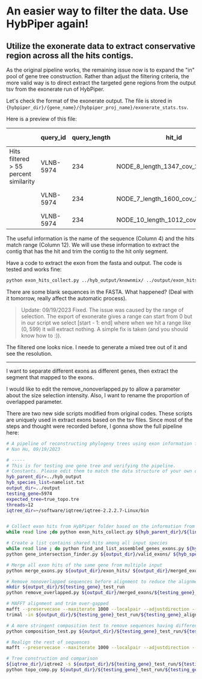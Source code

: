 # An easier way to filter the data. Use HybPiper again!

Utilize the exonerate data to extract conservative region across all the hits contigs.
---

As the original pipeline works, the remaining issue now is to expand the "in" pool of gene tree construction. Rather than adjust the filtering criteria, the more valid way is to direct extract the targeted gene regions from the output tsv from the exonerate run of HybPiper.

Let's check the format of the exonerate output. The file is stored in `{hybpiper_dir}/{gene_name}/{hybpiper_proj_name}/exonerate_stats.tsv`.

Here is a preview of this file:

|                                       | query_id  | query_length | hit_id                            | query_HSP_range_limits_original | query_HSP_range_limits_trimmed | query_HSPFragment_ranges                                                       | hit_percent_similarity_original | hit_percent_similarity_trimmed | hit_strand | hit_HSP_range_limits_original | hit_HSP_range_limits_trimmed | hit_HSPFragment_ranges_original                                                              | hit_HSPFragment_ranges_trimmed                                                               | 3-prime_bases_trimmed |
|---------------------------------------|-----------|--------------|-----------------------------------|---------------------------------|--------------------------------|--------------------------------------------------------------------------------|---------------------------------|--------------------------------|------------|-------------------------------|------------------------------|----------------------------------------------------------------------------------------------|----------------------------------------------------------------------------------------------|-----------------------|
| Hits filtered > 55 percent similarity | VLNB-5974 | 234          | NODE_8_length_1347_cov_20.507377  | (0, 132)                        | (0, 132)                       | [(0, 5), (5, 21), (21, 34), (35, 68), (68, 132)]                               | 92.48                           | 92.48                          | 1          | (36, 1303)                    | (36, 1303)                   | [(36, 51), (290, 338), (468, 508), (603, 704), (1111, 1303)]                                 | [(36, 51), (290, 338), (468, 508), (603, 704), (1111, 1303)]                                 | N/A                   |
|                                       | VLNB-5974 | 234          | NODE_7_length_1600_cov_29.737950  | (2, 234)                        | (2, 234)                       | [(2, 21), (21, 34), (35, 68), (68, 132), (133, 165), (166, 204), (205,   234)] | 74.15                           | 74.15                          | -1         | (199, 1530)                   | (199, 1530)                  | [(1473, 1530), (1313, 1353), (1127, 1228), (770, 963), (594, 693), (395,   513), (199, 284)] | [(1473, 1530), (1313, 1353), (1127, 1228), (770, 963), (594, 693), (395,   513), (199, 284)] | N/A                   |
|                                       | VLNB-5974 | 234          | NODE_10_length_1012_cov_73.506215 | (0, 68)                         | (4, 68)                        | [(0, 21), (21, 34), (35, 68)]                                                  | 81.16                           | 86.15                          | 1          | (159, 546)                    | (171, 546)                   | [(159, 222), (303, 343), (445, 546)]                                                         | [(171, 222), (303, 343), (445, 546)]                                                         | N/A                   |

The useful information is the name of the sequence (Column 4) and the hits match range (Column 12). We will use these information to extract the contig that has the hit and trim the contig to the hit only segment.

Have a code to extract the exon from the fasta and output. The code is tested and works fine:

```bash
python exon_hits_collect.py ../hyb_output/knownmix/ ../output/exon_hits/
```

There are some blank sequences in the FASTA. What happened? (Deal with it tomorrow, really affect the automatic process).
> Update: 09/19/2023 Fixed. The issue was caused by the range of selection. The export of exonerate gives a range can start from 0 but in our script we select [start - 1: end] where when we hit a range like (0, 599) it will extract nothing. A simple fix is taken (and you should know how to :)).

The filtered one looks nice. I neede to generate a mixed tree out of it and see the resolution.

---

I want to separate different exons as different genes, then extract the segment that mapped to the exons.

I would like to edit the remove_nonoverlapped.py to allow a parameter about the size selection intensity. Also, I want to rename the proportion of overlapped parameter.

There are two new side scripts modified from original codes. These scripts are uniquely used in extract exons based on the tsv files. Since most of the steps and thought were recorded before, I gonna show the full pipeline here:

```bash
# A pipeline of reconstructing phylogeny trees using exon information from HybPiper output
# Nan Hu, 09/19/2023

# -----
# This is for testing one gene tree and verifying the pipeline.
# Constants. Please edit them to match the data structure of your own directory. Dont include the last "/" in the path.
hyb_parent_dir=../hyb_output
hyb_species_list=namelist.txt
output_dir=../output
testing_gene=5974
expected_tree=true_topo.tre
threads=12
iqtree_dir=~/software/iqtree/iqtree-2.2.2.7-Linux/bin


# Collect exon hits from HybPiper folder based on the information from exonerate_stats.tsv
while read line ;do python exon_hits_collect.py ${hyb_parent_dir}/${line}/ ${output_dir}/exon_hits/ ; done < ${hyb_species_list}

# Create a list contains shared hits among all input species
while read line ; do python find_and_list_assembled_genes_exons.py ${hyb_parent_dir}/$line/ ${output_dir}/valid_exons/ ;done < ${hyb_species_list}
python gene_intersection_finder.py ${output_dir}/valid_exons/ ${hyb_species_list} ${output_dir}/shared_exons.txt

# Merge all exon hits of the same gene from multiple input
python merge_exons.py ${output_dir}/exon_hits/ ${output_dir}/merged_exons/ ${output_dir}/shared_exons.txt

# Remove nonoverlapped sequences before alignment to reduce the alignment time
mkdir ${output_dir}/${testing_gene}_test_run
python remove_overlapped.py ${output_dir}/merged_exons/${testing_gene}_exons_merged.fasta ${output_dir}/${testing_gene}_test_run/${testing_gene}_reduced.fasta ${output_dir}/${testing_gene}_test_run/${testing_gene}_nonoverlapped.fasta -i 0.85 -t ${threads} -p 0.1

# MAFFT alignment and trim over-gapped
mafft --preservecase --maxiterate 1000 --localpair --adjustdirection --thread ${threads} ${output_dir}/${testing_gene}_test_run/${testing_gene}_reduced.fasta > ${output_dir}/${testing_gene}_test_run/${testing_gene}_aligned.fasta
trimal -in ${output_dir}/${testing_gene}_test_run/${testing_gene}_aligned.fasta -out ${output_dir}/${testing_gene}_test_run/${testing_gene}_trimmed.fasta -gt 0.5

# A more stringent composition test to remove sequences having different base compositions from others
python composition_test.py ${output_dir}/${testing_gene}_test_run/${testing_gene}_trimmed.fasta ${output_dir}/${testing_gene}_test_run/${testing_gene}_testPass.fasta

# Realign the rest of sequences
mafft --preservecase --maxiterate 1000 --localpair --adjustdirection --thread ${threads} ${output_dir}/${testing_gene}_test_run/${testing_gene}_testPass.fasta > ${output_dir}/${testing_gene}_test_run/${testing_gene}_realigned.fasta

# Tree construction and comparison
${iqtree_dir}/iqtree2 -s ${output_dir}/${testing_gene}_test_run/${testing_gene}_realigned.fasta -m MFP -bb 1000 -redo
python topo_comp.py ${output_dir}/${testing_gene}_test_run/${testing_gene}_realigned.fasta.treefile ${expected_tree}

```